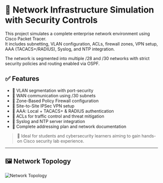 # 🔐 Network Infrastructure Simulation with Security Controls

This project simulates a complete enterprise network environment using Cisco Packet Tracer.  
It includes subnetting, VLAN configuration, ACLs, firewall zones, VPN setup, AAA (TACACS+/RADIUS), Syslog, and NTP integration.  

The network is segmented into multiple /28 and /30 networks with strict security policies and routing enabled via OSPF.

## ✅ Features
- 🔹 VLAN segmentation with port-security
- 🔹 WAN communication using /30 subnets
- 🔹 Zone-Based Policy Firewall configuration
- 🔹 Site-to-Site IPSec VPN setup
- 🔹 AAA: Local + TACACS+ & RADIUS authentication
- 🔹 ACLs for traffic control and threat mitigation
- 🔹 Syslog and NTP server integration
- 🔹 Complete addressing plan and network documentation

> 📘 Ideal for students and cybersecurity learners aiming to gain hands-on Cisco security lab experience.

---

## 🖼 Network Topology

![Network Topology](<img width="2184" height="787" alt="{310F278C-71EF-439C-BFB4-AA7FABEC0520}" src="https://github.com/user-attachments/assets/fb4c45c8-c0f2-417e-89f3-a7f96dda11d1" />)
